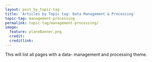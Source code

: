 ```yaml
---
layout: post_by_topic-tag
title: 'Articles by Topic tag: Data Management & Processing'
topic-tag: management-processing
permalink: topic-tag/management-processing/
image:
  feature: planeBanner.png
  credit: 
  creditlink: 
---
```


This will list all pages with a data- management and processing theme.
